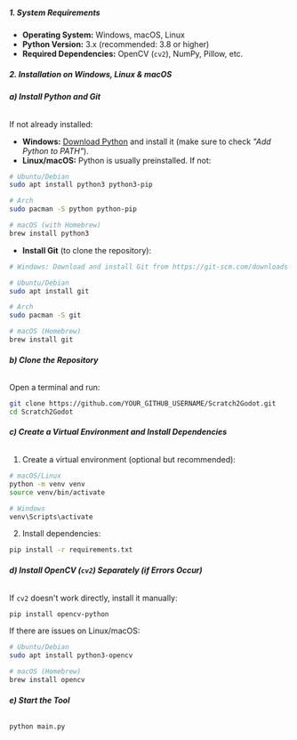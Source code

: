 ##### **1. System Requirements**

- **Operating System:** Windows, macOS, Linux  
- **Python Version:** 3.x (recommended: 3.8 or higher)  
- **Required Dependencies:** OpenCV (`cv2`), NumPy, Pillow, etc.  

##### **2. Installation on Windows, Linux & macOS**  

###### **a) Install Python and Git**  

If not already installed:  

- **Windows:** [Download Python](https://www.python.org/downloads/) and install it (make sure to check _"Add Python to PATH"_).  
- **Linux/macOS:** Python is usually preinstalled. If not:  

```bash
# Ubuntu/Debian
sudo apt install python3 python3-pip  

# Arch
sudo pacman -S python python-pip  

# macOS (with Homebrew)
brew install python3  
```

- **Install Git** (to clone the repository):  

```bash
# Windows: Download and install Git from https://git-scm.com/downloads

# Ubuntu/Debian
sudo apt install git  

# Arch
sudo pacman -S git  

# macOS (Homebrew)
brew install git  
```

###### **b) Clone the Repository**  

Open a terminal and run:  

```bash
git clone https://github.com/YOUR_GITHUB_USERNAME/Scratch2Godot.git
cd Scratch2Godot
```

###### **c) Create a Virtual Environment and Install Dependencies**  

1. Create a virtual environment (optional but recommended):  

```bash
# macOS/Linux
python -m venv venv  
source venv/bin/activate  

# Windows
venv\Scripts\activate  
```

2. Install dependencies:  

```bash
pip install -r requirements.txt  
```

###### **d) Install OpenCV (`cv2`) Separately (if Errors Occur)**  

If `cv2` doesn't work directly, install it manually:  

```bash
pip install opencv-python
```

If there are issues on Linux/macOS:  

```bash
# Ubuntu/Debian
sudo apt install python3-opencv  

# macOS (Homebrew)
brew install opencv  
```

###### **e) Start the Tool**  

```bash
python main.py
```